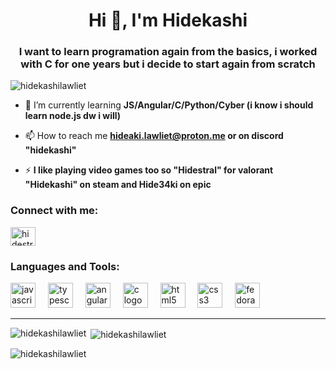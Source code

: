 <h1 align="center">Hi 👋, I'm Hidekashi</h1>
<h3 align="center">I want to learn programation again from the basics, i worked with C for one years but i decide to start again from scratch</h3>

<p align="left"> <img src="https://komarev.com/ghpvc/?username=hidekashilawliet&label=Profile%20views&color=0e75b6&style=flat-square" alt="hidekashilawliet" /> </p>

- 🌱 I’m currently learning **JS/Angular/C/Python/Cyber (i know i should learn node.js dw i will)**

- 📫 How to reach me **hideaki.lawliet@proton.me or on discord "hidekashi"**

- ⚡  **I like playing video games too so "Hidestral" for valorant "Hidekashi" on steam and Hide34ki on epic**

<h3 align="left">Connect with me:</h3>
<p align="left">
<a href="https://www.instagram.com/hidestral/" target="_blank"><img align="center" src="https://raw.githubusercontent.com/rahuldkjain/github-profile-readme-generator/master/src/images/icons/Social/instagram.svg" alt="hidestral" height="30" width="40" /></a>
</p>

<h3 align="left">Languages and Tools:</h3>
<div align="left">
  <img src="https://cdn.jsdelivr.net/gh/devicons/devicon/icons/javascript/javascript-original.svg" height="40" alt="javascript logo"  />
  <img width="12" />
  <img src="https://cdn.jsdelivr.net/gh/devicons/devicon/icons/typescript/typescript-original.svg" height="40" alt="typescript logo"  />
  <img width="12" />
  <img src="https://cdn.jsdelivr.net/gh/devicons/devicon/icons/angularjs/angularjs-original.svg" height="40" alt="angularjs logo"  />
  <img width="12" />
  <img src="https://cdn.jsdelivr.net/gh/devicons/devicon/icons/c/c-original.svg" height="40" alt="c logo"  />
  <img width="12" />
  <img src="https://cdn.jsdelivr.net/gh/devicons/devicon/icons/html5/html5-original.svg" height="40" alt="html5 logo"  />
  <img width="12" />
  <img src="https://cdn.jsdelivr.net/gh/devicons/devicon/icons/css3/css3-original.svg" height="40" alt="css3 logo"  />
  <img width="12" />
  <img src="https://cdn.jsdelivr.net/gh/devicons/devicon/icons/fedora/fedora-original.svg" height="40" alt="fedora logo"  />
</div>


--------------------------


<p><img align="left" src="https://github-readme-stats.vercel.app/api/top-langs?username=hidekashilawliet&show_icons=true&locale=en&layout=compact" alt="hidekashilawliet" /></p>

<p>&nbsp;<img align="center" src="https://github-readme-stats.vercel.app/api?username=hidekashilawliet&show_icons=true&theme=ambient_gradient&title_color=ffffff&text_color=d9fdff&locale=en" alt="hidekashilawliet" /></p>

<p><img align="center" src="https://github-readme-streak-stats.herokuapp.com/?user=hidekashilawliet&theme=ambient_gradient" alt="hidekashilawliet" /></p>
